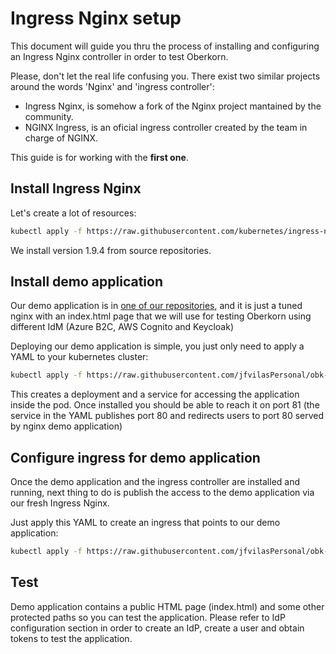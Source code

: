 # Ingress Nginx setup
This document will guide you thru the process of installing and configuring an Ingress Nginx controller in order to test Oberkorn.

Please, don't let the real life confusing you. There exist two similar projects around the words 'Nginx' and 'ingress controller':

  - Ingress Nginx, is somehow a fork of the Nginx project mantained by the community.
  - NGINX Ingress, is an oficial ingress controller created by the team in charge of NGINX.

This guide is for working with the **first one**.

## Install Ingress Nginx
Let's create a lot of resources:

```sh
kubectl apply -f https://raw.githubusercontent.com/kubernetes/ingress-nginx/controller-v1.9.4/deploy/static/provider/cloud/deploy.yaml
```

We install version 1.9.4 from source repositories.

## Install demo application
Our demo application is in [one of our repositories](https://github.com/jfvilasPersonal/obk-demo), and it is just a tuned nginx with an index.html page that we will use for testing Oberkorn using different IdM (Azure B2C, AWS Cognito and Keycloak)

Deploying our demo application is simple, you just only need to apply a YAML to your kubernetes cluster:

```sh
kubectl apply -f https://raw.githubusercontent.com/jfvilasPersonal/obk-demo/main/demo-nginx.yaml
```

This creates a deployment and a service for accessing the application inside the pod. Once installed you should be able to reach it on port 81 (the service in the YAML publishes port 80 and redirects users to port 80 served by nginx demo application)

## Configure ingress for demo application
Once the demo application and the ingress controller are installed and running, next thing to do is publish the access to the demo application via our fresh Ingress Nginx.

Just apply this YAML to create an ingress that  points to our demo application:

```sh
kubectl apply -f https://raw.githubusercontent.com/jfvilasPersonal/obk-controller/main/test/ingress-jfvilas.yaml
```

## Test
Demo application contains a public HTML page (index.html) and some other protected paths so you can test the application. Please refer to IdP configuration section in order to create an IdP, create a user and obtain tokens to test the application.

